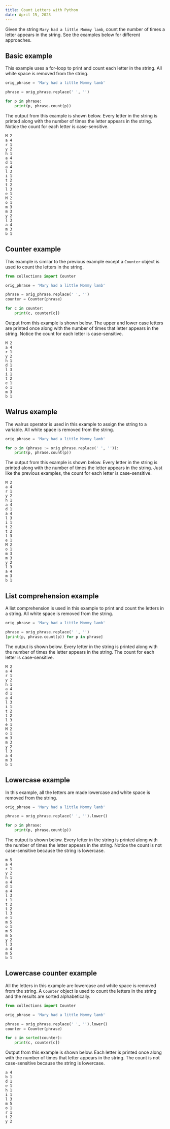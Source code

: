 ```yaml
---
title: Count Letters with Python
date: April 15, 2023
---
```


Given the string `Mary had a little Mommy lamb`, count the number of times a letter appears in the string. See the examples below for different approaches.

## Basic example

This example uses a for-loop to print and count each letter in the string. All white space is removed from the string.

```python
orig_phrase = 'Mary had a little Mommy lamb'

phrase = orig_phrase.replace(' ', '')

for p in phrase:
    print(p, phrase.count(p))
```

The output from this example is shown below. Every letter in the string is printed along with the number of times the letter appears in the string. Notice the count for each letter is case-sensitive.

```
M 2
a 4
r 1
y 2
h 1
a 4
d 1
a 4
l 3
i 1
t 2
t 2
l 3
e 1
M 2
o 1
m 3
m 3
y 2
l 3
a 4
m 3
b 1
```

## Counter example

This example is similar to the previous example except a `Counter` object is used to count the letters in the string.

```python
from collections import Counter

orig_phrase = 'Mary had a little Mommy lamb'

phrase = orig_phrase.replace(' ', '')
counter = Counter(phrase)

for c in counter:
    print(c, counter[c])
```

Output from this example is shown below. The upper and lower case letters are printed once along with the number of times that letter appears in the string. Notice the count for each letter is case-sensitive.

```
M 2
a 4
r 1
y 2
h 1
d 1
l 3
i 1
t 2
e 1
o 1
m 3
b 1
```

## Walrus example

The walrus operator is used in this example to assign the string to a variable. All white space is removed from the string.

```python
orig_phrase = 'Mary had a little Mommy lamb'

for p in (phrase := orig_phrase.replace(' ', '')):
    print(p, phrase.count(p))
```

The output from this example is shown below. Every letter in the string is printed along with the number of times the letter appears in the string. Just like the previous examples, the count for each letter is case-sensitive.

```
M 2
a 4
r 1
y 2
h 1
a 4
d 1
a 4
l 3
i 1
t 2
t 2
l 3
e 1
M 2
o 1
m 3
m 3
y 2
l 3
a 4
m 3
b 1
```

## List comprehension example

A list comprehension is used in this example to print and count the letters in a string. All white space is removed from the string.

```python
orig_phrase = 'Mary had a little Mommy lamb'

phrase = orig_phrase.replace(' ', '')
[print(p, phrase.count(p)) for p in phrase]
```

The output is shown below. Every letter in the string is printed along with the number of times the letter appears in the string. The count for each letter is case-sensitive.

```
M 2
a 4
r 1
y 2
h 1
a 4
d 1
a 4
l 3
i 1
t 2
t 2
l 3
e 1
M 2
o 1
m 3
m 3
y 2
l 3
a 4
m 3
b 1
```

## Lowercase example

In this example, all the letters are made lowercase and white space is removed from the string.

```python
orig_phrase = 'Mary had a little Mommy lamb'

phrase = orig_phrase.replace(' ', '').lower()

for p in phrase:
    print(p, phrase.count(p))
```

The output is shown below. Every letter in the string is printed along with the number of times the letter appears in the string. Notice the count is not case-sensitive because the string is lowercase.

```
m 5
a 4
r 1
y 2
h 1
a 4
d 1
a 4
l 3
i 1
t 2
t 2
l 3
e 1
m 5
o 1
m 5
m 5
y 2
l 3
a 4
m 5
b 1
```

## Lowercase counter example

All the letters in this example are lowercase and white space is removed from the string. A `Counter` object is used to count the letters in the string and the results are sorted alphabetically.

```python
from collections import Counter

orig_phrase = 'Mary had a little Mommy lamb'

phrase = orig_phrase.replace(' ', '').lower()
counter = Counter(phrase)

for c in sorted(counter):
    print(c, counter[c])
```

Output from this example is shown below. Each letter is printed once along with the number of times that letter appears in the string. The count is not case-sensitive because the string is lowercase.

```
a 4
b 1
d 1
e 1
h 1
i 1
l 3
m 5
o 1
r 1
t 2
y 2
```

